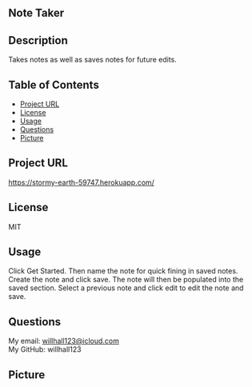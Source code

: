 ## Note Taker
## Description
  Takes notes as well as saves notes for future edits.
## Table of Contents
* [Project URL](#project-url)
* [License](#license)
* [Usage](#usage)
* [Questions](#questions)
* [Picture](#picture)

## Project URL
  https://stormy-earth-59747.herokuapp.com/
  <br />
## License 
  MIT
  <br />
## Usage
  Click Get Started. Then name the note for quick fining in saved notes. Create the note and click save. The note will then be populated into the saved section. Select a previous note and click edit to edit the note and save.
  <br />
## Questions
  My email: willhall123@icloud.com
  <br />
  My GitHub: willhall123
  
## Picture

